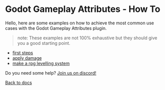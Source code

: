 Godot Gameplay Attributes - How To
=========================

Hello, here are some examples on how to achieve the 
most common use cases with the Godot Gameplay Attributes plugin.

> note: These examples are not 100% exhaustive
> but they should give you a good starting point.

- [first steps](first-steps.md)
- [apply damage](apply_damage.md)
- [make a rpg levelling system](make-a-rpg-levelling-system.md)

Do you need some help? [Join us on discord!](https://discord.gg/meA6pDTXpr)

[Back to docs](../README.md)